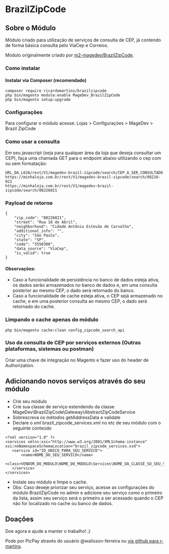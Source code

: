 # BrazilZipCode

## Sobre o Módulo

Módulo criado para utilização de serviços de consulta de CEP, já contendo de forma básica consulta pelo ViaCep e Correios.

Módulo originalmente criado por [m2-magedev/BrazilZipCode](https://github.com/m2-magedev/BrazilZipCode/).

### Como instalar

#### Instalar via Composer (recomendado)
```
composer require ricardomartins/brazilzipcode
php bin/magento module:enable MageDev_BrazilZipCode
php bin/magento setup:upgrade
```

### Configurações

Para configurar o módulo acesse: Lojas > Configurações > MageDev > Brazil ZipCode

### Como usar a consulta

Em seu javascript (seja para qualquer área da loja que deseja consultar um CEP), faça uma chamada GET para o endpoint abaixo utilizando o cep com ou sem formatação:
```
URL_DA_LOJA/rest/V1/magedev-brazil-zipcode/search/CEP_A_SER_CONSULTADO
https://minhaloja.com.br/rest/V1/magedev-brazil-zipcode/search/08226-021
https://minhaloja.com.br/rest/V1/magedev-brazil-zipcode/search/08226021
```

### Payload de retorno
```
{
    "zip_code": "08226021",
    "street": "Rua 18 de Abril",
    "neighborhood": "Cidade Antônio Estevão de Carvalho",
    "additional_info": "",
    "city": "São Paulo",
    "state": "SP",
    "code": "3550308",
    "data_source": "ViaCep",
    "is_valid": true
}
```
#### Observações: 
- Caso a funcionalidade de persistência no banco de dados esteja ativa, os dados serão armazenados no banco de dados e, em uma consulta posterior ao mesmo CEP, o dado será retornado do banco.
- Caso a funcionalidade de cache esteja ativa, o CEP sejá armazenado no cache, e em uma posterior consulta ao mesmo CEP, o dado será retornado do cache.

### Limpando o cache apenas do módulo
```
php bin/magento cache:clean config_zipcode_search_api
```

### Uso da consulta de CEP por serviços externos (Outras plataformas, sistemas ou postman)

Criar uma chave de integração no Magento e fazer uso do header de Authorization.

## Adicionando novos serviços através do seu módulo
- Crie seu módulo
- Crie sua classe de serviço estendendo da classe MageDev\BrazilZipCode\Gateway\AbstractZipCodeService
- Sobrescreva os métodos getAddressData e validate
- Declare o xml brazil_zipcode_services.xml no etc de seu módulo com o seguinte conteúdo
```
<?xml version="1.0" ?>
<services xmlns:xsi="http://www.w3.org/2001/XMLSchema-instance" xsi:noNamespaceSchemaLocation="brazil_zipcode_services.xsd">
   <service id="ID_UNICO_PARA_SEU_SERVICO">
       <name>NOME_DO_SEU_SERVICO</name>
       <class>VENDOR_DO_MODULO\NOME_DO_MODULO\Services\NOME_DA_CLASSE_SO_SEU_SERVICO</class>
   </service>
</services>
```
- Instale seu módulo e limpe o cache.
- Obs: Caso deseje priorizar seu serviço, acesse as configurações do módulo BrazilZipCode no admin e adicione seu serviço como o primeiro da lista, assim
seu serviço será o primeiro a ser acessado quando o CEP não for localizado no cache ou banco de dados.

## Doações

Doe agora e ajude a manter o trabalho! ;)

Pode por PicPay através do usuário @walisson-ferreira ou [via github para r-martins](https://github.com/sponsors/r-martins).
